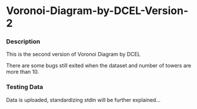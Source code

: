 # Voronoi-Diagram-by-DCEL-Version-2

### Description
This is the second version of Voronoi Diagram by DCEL

There are some bugs still exited when the dataset and number of towers are more than 10. 

### Testing Data
Data is uploaded, standardizing stdin will be further explained...
